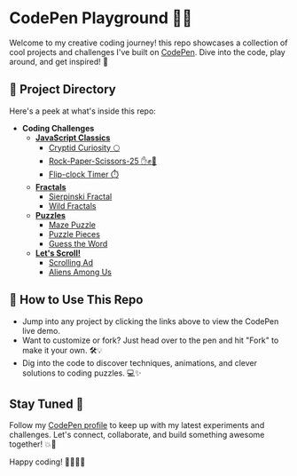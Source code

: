 # CodePen Playground 🎨💡

Welcome to my creative coding journey! this repo showcases a collection of cool projects and challenges I've built on [CodePen](https://codepen.io/Philip-Walsh). Dive into the code, play around, and get inspired! 🚀

## 📂 Project Directory

Here's a peek at what's inside this repo:

- **Coding Challenges**
  - **[JavaScript Classics](https://codepen.io/challenges/2024/september)**
    - [Cryptid Curiosity 🌕](https://codepen.io/Philip-Walsh/pen/Baggzgr)
    - [Rock-Paper-Scissors-25 ✋✊🖖](https://codepen.io/Philip-Walsh/pen/RwzevxJ)
    - [Flip-clock Timer ⏱️](https://codepen.io/Philip-Walsh/pen/gONJYdM)
  - **[Fractals](https://codepen.io/challenges/2024/august)**
    - [Sierpinski Fractal](https://codepen.io/Philip-Walsh/pen/LYKebJW)
    - [Wild Fractals](https://codepen.io/Philip-Walsh/pen/mdZpOoL)
  - **[Puzzles](https://codepen.io/challenges/2024/july)**
    - [Maze Puzzle](https://codepen.io/Philip-Walsh/pen/QWXNaax)
    - [Puzzle Pieces](https://codepen.io/Philip-Walsh/pen/mdZPLZB)
    - [Guess the Word](https://codepen.io/Philip-Walsh/pen/ExBKoPM)
  - **[Let's Scroll!](https://codepen.io/challenges/2024/june)**
    - [Scrolling Ad](https://codepen.io/Philip-Walsh/pen/ExzzEVb)
    - [Aliens Among Us](https://codepen.io/Philip-Walsh/pen/oNKvJNv)


## 🚀 How to Use This Repo

- Jump into any project by clicking the links above to view the CodePen live demo.
- Want to customize or fork? Just head over to the pen and hit "Fork" to make it your own. 🛠️💡
- Dig into the code to discover techniques, animations, and clever solutions to coding puzzles. 💻✨

## Stay Tuned 🔔

Follow my [CodePen profile](https://codepen.io/Philip-Walsh) to keep up with my latest experiments and challenges. Let's connect, collaborate, and build something awesome together! 💥🎉

Happy coding! 👨‍💻👩‍💻
